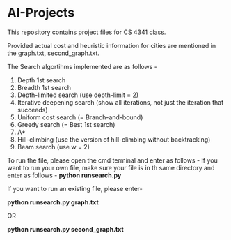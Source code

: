 # AI-Projects
This repository contains project files for CS 4341 class.

Provided actual cost and heuristic information for cities are mentioned in the graph.txt, second_graph.txt.

The Search algortihms implemented are as follows - 
1. Depth 1st search
2. Breadth 1st search
3. Depth-limited search (use depth-limit = 2)
4. Iterative deepening search (show all iterations, not just the iteration that succeeds)
5. Uniform cost search (= Branch-and-bound)
6. Greedy search (= Best 1st search)
7. A*
8. Hill-climbing (use the version of hill-climbing without backtracking)
9. Beam search (use w = 2)

To run the file, please open the cmd terminal and enter as follows - 
If you want to run your own file, make sure your file is in th same directory and enter as follows - 
__python runsearch.py <filename>__

If you want to run an existing file, please enter-

__python runsearch.py graph.txt__ 

OR

__python runsearch.py second_graph.txt__
